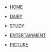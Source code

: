 <!-- 左侧边栏 -->

<!-- * [COVER](/) -->

* [HOME](README)

* [DAIRY](DAIRY/)
    <!-- * [2022.03](DAIRY/2022.03/)-->

* [STUDY](STUDY/)

* [ENTERTAINMENT](ENTERTAINMENT/)

* [PICTURE](PICTURE/)